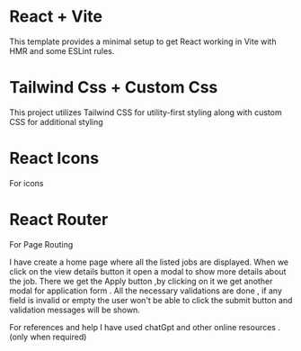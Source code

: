 # React + Vite
This template provides a minimal setup to get React working in Vite with HMR and some ESLint rules.

# Tailwind Css + Custom Css
This project utilizes Tailwind CSS for utility-first styling along with custom CSS for additional styling 

# React Icons
For icons 

# React Router
For Page Routing

I have create a home page where all the listed jobs are displayed.
When we click on the view details button it open a modal to show more details about the job. There we get the Apply button ,by clicking on it we get another modal for application form .
All the necessary validations are done , if any field is invalid or empty the user won't be able to click the submit button and validation messages will be shown.

For references and help I have used chatGpt and other online resources .(only when required)

